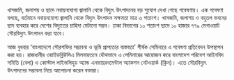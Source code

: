 খাসজমি, জলাশয় ও ছাদে নবায়নযোগ্য জ্বালানি থেকে বিদ্যুৎ উৎপাদনের বড় সুযোগ দেখা গেছে গবেষণায়। এক গবেষণা বলছে, বর্তমানে নবায়নযোগ্য জ্বালানি থেকে বিদ্যুৎ উৎপাদন সক্ষমতা মাত্র ৩ শতাংশ। খাসজমি, জলাশয় ও বহুতল ভবনের ছাদ ব্যবহার করে দেশের বিদ্যুতের চাহিদা মেটানো সম্ভব। ঢাকা বিভাগের ১০ শতাংশ ছাদে ১০ হাজার ৭৭৯ মেগাওয়াট সৌরবিদ্যুৎ উৎপাদন করা যাবে।

আজ বুধবার ‘বাংলাদেশে সৌরশক্তির সম্ভাবনা ও ভূমি প্রাপ্যতার বাস্তবতা’ শীর্ষক সেমিনারে এ গবেষণা প্রতিবেদন উপস্থাপন করা হয়। রাজধানীর ওয়াইডব্লিউসিএ মিলনায়তনে যৌথভাবে এ সেমিনারের আয়োজন করে বাংলাদেশ পরিবেশ আইনবিদ সমিতি (বেলা) ও কোস্টাল লাইভলিহুড অ্যান্ড এনভায়রনমেন্টাল অ্যাকশন নেটওয়ার্ক (ক্লিন)। এতে সৌরবিদ্যুৎ উৎপাদনের সম্ভাবনা নিয়ে আলোচনা করেন বক্তারা।
